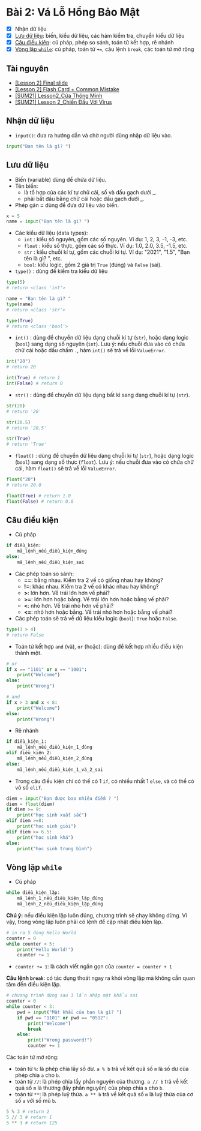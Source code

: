 # Bài 2: Vá Lỗ Hổng Bảo Mật

- [x] Nhận dữ liệu
- [x] [Lưu dữ liệu](#l%C6%B0u-d%E1%BB%AF-li%E1%BB%87u): biến, kiểu dữ liệu, các hàm kiểm tra, chuyển kiểu dữ liệu
- [x] [Câu điều kiện](#c%C3%A2u-%C4%91i%E1%BB%81u-ki%E1%BB%87n): cú pháp, phép so sánh, toán tử kết hợp, rẽ nhánh
- [x] [Vòng lặp `while`](#v%C3%B2ng-l%E1%BA%B7p-while): cú pháp, toán tử `+=`, câu lệnh `break`, các toán tử mở rộng

## Tài nguyên

- [[Lesson 2] Final slide](https://docs.google.com/presentation/d/e/2PACX-1vQDVcShEMycySKE-f9K4Ba0-IVWYFvrzdrTC_8FJxvR5UihpsaF6athTnzUGdpNEvdpN7CCNFxem53t/embed?start=false&loop=false&delayms=3000&slide=id.ge1110aec4e_0_373)
- [[Lesson 2] Flash Card + Common Mistake](https://docs.google.com/presentation/d/e/2PACX-1vSeld3F9SPXgwo2hpm-VvcUhh5H9z48dhpTvfwa5uVEtkvbgbqcEkvF6BMq89sbKiKhBuAqZfb7GmY6/embed?start=false&loop=false&delayms=3000&slide=id.gb2bf68220d_0_0)
- [[SUM21] Lesson2_Cửa Thông Minh](https://scratch.mit.edu/projects/549780910/)
- [[SUM21] Lesson 2_Chiến Đấu Với Virus](https://scratch.mit.edu/projects/549717830)

## Nhận dữ liệu

- `input()`: đưa ra hướng dẫn và chờ người dùng nhập dữ liệu vào.
```Python
input("Bạn tên là gì? ")
```

## Lưu dữ liệu

- Biến (variable) dùng để chứa dữ liệu.
- Tên biến:
	- là tổ hợp của các kí tự chữ cái, số và dấu gạch dưới \_.
	- phải bắt đầu bằng chữ cái hoặc dấu gạch dưới \_.
- Phép gán **=** dùng để đưa dữ liệu vào biến.
```Python
x = 5
name = input("Bạn tên là gì? ")
```
- Các kiểu dữ liệu (data types):
	- `int` : kiểu số nguyên, gồm các số nguyên. Ví dụ: 1, 2, 3, -1, -3, etc.
	- `float` : kiểu số thực, gồm các số thực. Ví dụ: 1.0, 2.0, 3.5, -1.5, etc.
	- `str` : kiểu chuỗi kí tự, gồm các chuỗi kí tự. Ví dụ: "2021", "1.5", "Bạn tên là gì? ", etc.
	- `bool`: kiểu logic, gồm 2 giá trị `True` (đúng) và `False` (sai).
- `type()` : dùng để kiểm tra kiểu dữ liệu
```Python
type(5)
# return <class 'int'>

name = "Bạn tên là gì? "
type(name)
# return <class 'str'>

type(True)
# return <class 'bool'>
```
- `int()` : dùng để chuyển dữ liệu dạng chuỗi kí tự (`str`), hoặc dạng logic (`bool`) sang dạng số nguyên (`int`). Lưu ý: nếu chuỗi đưa vào có chứa chữ cái hoặc dấu chấm `.`, hàm `int()` sẽ trả về lỗi `ValueError`.
```Python
int("20")
# return 20

int(True) # return 1
int(False) # return 0
```
- `str()` : dùng để chuyển dữ liệu dạng bất kì sang dạng chuỗi kí tự (`str`).
```Python
str(20)
# return '20'

str(20.5)
# return '20.5'

str(True)
# return 'True'
```
- `float()` : dùng để chuyển dữ liệu dạng chuỗi kí tự (`str`), hoặc dạng logic (`bool`) sang dạng số thực (`float`). Lưu ý: nếu chuỗi đưa vào có chứa chữ cái, hàm `float()` sẽ trả về lỗi `ValueError`.
```Python
float("20")
# return 20.0

float(True) # return 1.0
float(False) # return 0.0
```

## Câu điều kiện
- Cú pháp
```Python
if điều_kiện:
	mã_lệnh_nếu_điều_kiện_đúng
else:
	mã_lệnh_nếu_điều_kiện_sai
```
- Các phép toán so sánh:
	- **==**: bằng nhau. Kiểm tra 2 vế có giống nhau hay không?
	- **!=**: khác nhau. Kiểm tra 2 vế có khác nhau hay không?
	- **>**: lớn hơn. Vế trái lớn hơn vế phải?
	- **>=**: lớn hơn hoặc bằng. Vế trái lớn hơn hoặc bằng vế phải?
	- **<**: nhỏ hơn. Vế trái nhỏ hơn vế phải?
	- **<=**: nhỏ hơn hoặc bằng. Vế trái nhỏ hơn hoặc bằng vế phải?
- Các phép toán sẽ trả về dữ liệu kiểu logic (`bool`): `True` hoặc `False`.
```Python
type(3 > 4)
# return False
```
- Toán tử kết hợp `and` (và), `or` (hoặc): dùng để kết hợp nhiều điều kiện thành một.
```Python
# or
if x == "1101" or x == "1001":
	print("Welcome")
else:
	print("Wrong")

# and
if x > 3 and x < 8:
	print("Welcome")
else:
	print("Wrong")
```
- Rẽ nhánh
```Python
if điều_kiện_1:
	mã_lệnh_nếu_điều_kiện_1_đúng
elif điều_kiện_2:
	mã_lệnh_nếu_điều_kiện_2_đúng
else:
	mã_lệnh_nếu_điều_kiện_1_và_2_sai
```
- Trong câu điều kiện chỉ có thể có 1 `if`, có nhiều nhất 1 `else`, và có thể có vô số `elif`.
```Python
diem = input("Bạn được bao nhiêu điểm ? ")
diem = float(diem)
if diem >= 9:
	print("học sinh xuất sắc")
elif diem >=8:
	print("học sinh giỏi")
elif diem >= 6.5:
	print("học sinh khá")
else:
	print("học sinh trung bình")
```

## Vòng lặp `while`
- Cú pháp
```Python
while điều_kiện_lặp:
	mã_lệnh_1_nếu_điều_kiện_lặp_đúng
	mã_lệnh_2_nếu_điều_kiện_lặp_đúng
```

**Chú ý:** nếu điều kiện lặp luôn đúng, chương trình sẽ chạy không dừng. Vì vậy, trong vòng lặp luôn phải có lệnh để cập nhật điều kiện lặp.

```Python
# in ra 5 dòng Hello World
counter = 0
while counter < 5:
	print("Hello World!")
	counter += 1
```

- `counter += 1`: là cách viết ngắn gọn của `counter = counter + 1`

**Câu lệnh `break`**: có tác dụng thoát ngay ra khỏi vòng lặp mà không cần quan tâm đến điều kiện lặp.

```Python
# chương trình dừng sau 3 lần nhập mật khẩu sai
counter = 0
while counter < 3:
	pwd = input("Mật khẩu của bạn là gì? ")
	if pwd == "1101" or pwd == "0512":
		print("Welcome")
		break
	else:
		print("Wrong password!")
		counter += 1
```

Các toán tử mở rộng:
- toán tử `%`: là phép chia lấy số dư. `a % b` trả về kết quả số `m` là số dư của phép chia `a` cho `b`.
- toán tử `//`: là phép chia lấy phần nguyên của thương. `a // b` trả về kết quả số `m` là thương (lấy phần nguyên) của phép chia `a` cho `b`.
- toán tử `**`: là phép luỹ thừa. `a ** b` trả về kết quả số `m` là luỹ thừa của cơ số `a` với số mũ `b`.

```Python
5 % 3 # return 2
5 // 3 # return 1
5 ** 3 # return 125
```